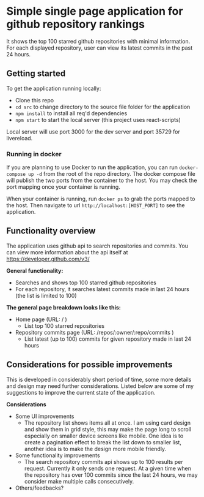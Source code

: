 # Simple single page application for github repository rankings

It shows the top 100 starred github repositories with minimal information. For each displayed repository, user can view its latest commits in the past 24 hours.

## Getting started

To get the application running locally:

- Clone this repo
- `cd src` to change directory to the source file folder for the application
- `npm install` to install all req'd dependencies
- `npm start` to start the local server (this project uses react-scripts)

Local server will use port 3000 for the dev server and port 35729 for livereload. 

### Running in docker

If you are planning to use Docker to run the application, you can run `docker-compose up -d` from the root of the repo directory. The docker compose file will publish the two ports from the container to the host. You may check the port mapping once your container is running. 

When your container is running, run `docker ps` to grab the ports mapped to the host. Then navigate to url `http://localhost:[HOST_PORT]` to see the application.

## Functionality overview

The application uses github api to search repositories and commits. You can view more information about the api itself at https://developer.github.com/v3/

**General functionality:**

- Searches and shows top 100 starred github repositories
- For each repository, it searches latest commits made in last 24 hours (the list is limited to 100)

**The general page breakdown looks like this:**

- Home page (URL: / )
    - List top 100 starred repositories
- Repository commits page (URL: /repos/:owner/:repo/commits )
    - List latest (up to 100) commits for given repository made in last 24 hours

## Considerations for possible improvements

This is developed in considerably short period of time, some more details and design may need further considerations. Listed below are some of my suggestions to improve the current state of the application.

**Considerations**

- Some UI improvements
    - The repository list shows items all at once. I am using card design and show them in grid style, this may make the page long to scroll especially on smaller device screens like mobile. One idea is to create a pagination effect to break the list down to smaller list, another idea is to make the design more mobile friendly.
- Some functionality improvements
    - The search repository commits api shows up to 100 results per request. Currently it only sends one request. At a given time when the repository has over 100 commits since the last 24 hours, we may consider make multiple calls consecutively.
- Others/feedbacks?
